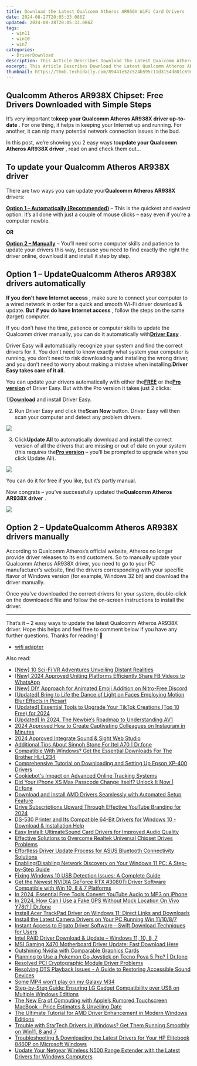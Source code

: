 ```yaml
---
title: Download the Latest Qualcomm Atheros AR956X WiFi Card Drivers
date: 2024-08-27T20:05:33.086Z
updated: 2024-08-28T20:05:33.086Z
tags:
  - win11
  - win10
  - win7
categories:
  - DriverDownload
description: This Article Describes Download the Latest Qualcomm Atheros AR956X WiFi Card Drivers
excerpt: This Article Describes Download the Latest Qualcomm Atheros AR956X WiFi Card Drivers
thumbnail: https://thmb.techidaily.com/89441e52c524b595c11d3154d801c69d4c1e26e0cadba6aa4959212fd46b070e.jpg
---
```


## Qualcomm Atheros AR938X Chipset: Free Drivers Downloaded with Simple Steps

It’s very important to**keep your Qualcomm Atheros AR938X driver up-to-date** . For one thing, it helps in keeping your Internet up and running. For another, it can nip many potential network connection issues in the bud.

 In this post, we’re showing you 2 easy ways to**update your Qualcomm Atheros AR938X driver** , read on and check them out…

## To update your Qualcomm Atheros AR938X driver

 There are two ways you can update your**Qualcomm Atheros AR938X** drivers:

**[Option 1 – Automatically (Recommended)](https://tools.techidaily.com/drivereasy/download/)** [](https://tools.techidaily.com/drivereasy/download/) – This is the quickest and easiest option. It’s all done with just a couple of mouse clicks – easy even if you’re a computer newbie.

**OR**

**[Option 2 – Manually](https://tools.techidaily.com/drivereasy/download/)** [](https://tools.techidaily.com/drivereasy/download/) – You’ll need some computer skills and patience to update your drivers this way, because you need to find exactly the right the driver online, download it and install it step by step.

## Option 1 – Update**Qualcomm Atheros AR938X** drivers automatically

**If you don’t have Internet access** , make sure to connect your computer to a wired network in order for a quick and smooth Wi-Fi driver download & update. **But if you do have Internet access** , follow the steps on the same (target) computer.

 If you don’t have the time, patience or computer skills to update the Qualcomm driver manually, you can do it automatically with[**Driver Easy**](https://tools.techidaily.com/drivereasy/download/) .

 Driver Easy will automatically recognize your system and find the correct drivers for it. You don’t need to know exactly what system your computer is running, you don’t need to risk downloading and installing the wrong driver, and you don’t need to worry about making a mistake when installing.**Driver Easy takes care of it all.**

 You can update your drivers automatically with either the[**FREE**](https://tools.techidaily.com/drivereasy/download/) or the[**Pro version**](https://tools.techidaily.com/drivereasy/download/) of Driver Easy. But with the Pro version it takes just 2 clicks:

 1)[**Download**](https://tools.techidaily.com/drivereasy/download/) and install Driver Easy.

 2) Run Driver Easy and click the**Scan Now** button. Driver Easy will then scan your computer and detect any problem drivers.

![](https://images.drivereasy.com/wp-content/uploads/2019/05/image-1143.png)

 3) Click**Update All** to automatically download and install the correct version of all the drivers that are missing or out of date on your system (this requires the[**Pro version**](https://tools.techidaily.com/drivereasy/download/) – you’ll be prompted to upgrade when you click Update All).

![](https://images.drivereasy.com/wp-content/uploads/2019/05/image-1144.png)

 You can do it for free if you like, but it’s partly manual.

 Now congrats – you’ve successfully updated the**Qualcomm Atheros AR938X driver** .

<!-- affiliate ads begin -->
<a href="https://store.movavi.com/affiliate.php?ACCOUNT=MOVAVI&AFFILIATE=108875&PATH=https%3A%2F%2Fwww.movavi.com%3FAFFILIATE%3D108875%26RESOURCE%3DBanner%2B728x90"><img src="https://mcusercontent.com/0885a03ded3d480dca9287f12/images/2e76fe6a-3010-1b37-7846-f34ff9c6b4ca.png" border="0"></a>
<!-- affiliate ads end -->
## Option 2 – Update**Qualcomm Atheros AR938X** drivers manually

 According to Qualcomm Atheros’s official website, Atheros no longer provide driver releases to its end customers. So to manually update your Qualcomm Atheros AR938X driver, you need to go to your PC manufacturer’s website, find the drivers corresponding with your specific flavor of Windows version (for example, Windows 32 bit) and download the driver manually.

 Once you’ve downloaded the correct drivers for your system, double-click on the downloaded file and follow the on-screen instructions to install the driver.

---

 That’s it – 2 easy ways to update the latest Qualcomm Atheros AR938X driver. Hope this helps and feel free to comment below if you have any further questions. Thanks for reading! 🙂

* [wifi adapter](https://tools.techidaily.com/drivereasy/download/)

<ins class="adsbygoogle"
     style="display:block"
     data-ad-format="autorelaxed"
     data-ad-client="ca-pub-7571918770474297"
     data-ad-slot="1223367746"></ins>



<ins class="adsbygoogle"
     style="display:block"
     data-ad-client="ca-pub-7571918770474297"
     data-ad-slot="8358498916"
     data-ad-format="auto"
     data-full-width-responsive="true"></ins>

<span class="atpl-alsoreadstyle">Also read:</span>
<div><ul>
<li><a href="https://extra-information.techidaily.com/new-10-sci-fi-vr-adventures-unveiling-distant-realities/"><u>[New] 10 Sci-Fi VR Adventures  Unveiling Distant Realities</u></a></li>
<li><a href="https://facebook-video-content.techidaily.com/new-2024-approved-uniting-platforms-efficiently-share-fb-videos-to-whatsapp/"><u>[New] 2024 Approved  Uniting Platforms  Efficiently Share FB Videos to WhatsApp</u></a></li>
<li><a href="https://discord-videos.techidaily.com/new-diy-approach-for-animated-emoji-addition-on-nitro-free-discord/"><u>[New] DIY Approach for Animated Emoji Addition on Nitro-Free Discord</u></a></li>
<li><a href="https://extra-resources.techidaily.com/updated-bring-to-life-the-dance-of-light-on-faces-employing-motion-blur-effects-in-picsart/"><u>[Updated] Bring to Life the Dance of Light on Faces  Employing Motion Blur Effects in Picsart</u></a></li>
<li><a href="https://tiktok-clips.techidaily.com/updated-essential-tools-to-upgrade-your-tiktok-creations-top-10-free-for-2024/"><u>[Updated] Essential Tools to Upgrade Your TikTok Creations (Top 10 Free) for 2024</u></a></li>
<li><a href="https://fox-blue.techidaily.com/updated-in-2024-the-newbies-roadmap-to-understanding-av1/"><u>[Updated] In 2024, The Newbie’s Roadmap to Understanding AV1</u></a></li>
<li><a href="https://some-techniques.techidaily.com/2024-approved-how-to-create-captivating-colleagues-on-instagram-in-minutes/"><u>2024 Approved  How to Create Captivating Colleagues on Instagram in Minutes</u></a></li>
<li><a href="https://extra-approaches.techidaily.com/2024-approved-integrate-sound-and-sight-web-studio/"><u>2024 Approved  Integrate Sound & Sight Web Studio</u></a></li>
<li><a href="https://android-pokemon-go.techidaily.com/additional-tips-about-sinnoh-stone-for-itel-a70-drfone-by-drfone-virtual-android/"><u>Additional Tips About Sinnoh Stone For Itel A70 | Dr.fone</u></a></li>
<li><a href="https://win-amazing.techidaily.com/compatible-with-windows-get-the-essential-downloads-for-the-brother-hl-l234/"><u>Compatible With Windows? Get the Essential Downloads For The Brother HL-L234</u></a></li>
<li><a href="https://win-amazing.techidaily.com/comprehensive-tutorial-on-downloading-and-setting-up-epson-xp-400-drivers/"><u>Comprehensive Tutorial on Downloading and Setting Up Epson XP-400 Drivers</u></a></li>
<li><a href="https://data-safeguard.techidaily.com/cookiebots-impact-on-advanced-online-tracking-systems/"><u>Cookiebot's Impact on Advanced Online Tracking Systems</u></a></li>
<li><a href="https://iphone-unlock.techidaily.com/did-your-iphone-xs-max-passcode-change-itself-unlock-it-now-drfone-by-drfone-ios/"><u>Did Your iPhone XS Max Passcode Change Itself? Unlock It Now | Dr.fone</u></a></li>
<li><a href="https://win-amazing.techidaily.com/download-and-install-amd-drivers-seamlessly-with-automated-setup-feature/"><u>Download and Install AMD Drivers Seamlessly with Automated Setup Feature</u></a></li>
<li><a href="https://youtube-data.techidaily.com/-subscriptions-upward-through-effective-youtube-branding-for-2024/"><u>Drive Subscriptions Upward Through Effective YouTube Branding for 2024</u></a></li>
<li><a href="https://win-amazing.techidaily.com/ds-530-printer-and-its-compatible-64-bit-drivers-for-windows-10-download-and-installation-help/"><u>DS-530 Printer and Its Compatible 64-Bit Drivers for Windows 10 - Download & Installation Help</u></a></li>
<li><a href="https://win-amazing.techidaily.com/easy-install-ultimatesound-card-drivers-for-improved-audio-quality/"><u>Easy Install: UltimateSound Card Drivers for Improved Audio Quality</u></a></li>
<li><a href="https://win-amazing.techidaily.com/effective-solutions-to-overcome-realtek-universal-chipset-drives-problems/"><u>Effective Solutions to Overcome Realtek Universal Chipset Drives Problems</u></a></li>
<li><a href="https://win-amazing.techidaily.com/effortless-driver-update-process-for-asus-bluetooth-connectivity-solutions/"><u>Effortless Driver Update Process for ASUS Bluetooth Connectivity Solutions</u></a></li>
<li><a href="https://technical-tips.techidaily.com/enablingdisabling-network-discovery-on-your-windows-11-pc-a-step-by-step-guide/"><u>Enabling/Disabling Network Discovery on Your Windows 11 PC: A Step-by-Step Guide</u></a></li>
<li><a href="https://win-amazing.techidaily.com/fixing-windows-10-usb-detection-issues-a-complete-guide/"><u>Fixing Windows 10 USB Detection Issues: A Complete Guide</u></a></li>
<li><a href="https://win-amazing.techidaily.com/get-the-newest-nvidia-geforce-rtx-3080ti-driver-software-compatible-with-win-10-8-and-7-platforms/"><u>Get the Newest NVIDIA GeForce RTX #3080Ti Driver Software Compatible with Win 10, 8 & 7 Platforms</u></a></li>
<li><a href="https://youtube-videos.techidaily.com/in-2024-essential-free-tools-convert-youtube-audio-to-mp3-on-iphone/"><u>In 2024, Essential Free Tools  Convert YouTube Audio to MP3 on iPhone</u></a></li>
<li><a href="https://review-topics.techidaily.com/in-2024-how-can-i-use-a-fake-gps-without-mock-location-on-vivo-y78t-drfone-by-drfone-virtual-android/"><u>In 2024, How Can I Use a Fake GPS Without Mock Location On Vivo Y78t? | Dr.fone</u></a></li>
<li><a href="https://win-amazing.techidaily.com/install-acer-trackpad-driver-on-windows-11-direct-links-and-downloads/"><u>Install Acer TrackPad Driver on Windows 11: Direct Links and Downloads</u></a></li>
<li><a href="https://win-amazing.techidaily.com/install-the-latest-camera-drivers-on-your-pc-running-win-111087/"><u>Install the Latest Camera Drivers on Your PC Running Win 11/10/8/7</u></a></li>
<li><a href="https://win-amazing.techidaily.com/instant-access-to-elgato-driver-software-swift-download-techniques-for-users/"><u>Instant Access to Elgato Driver Software – Swift Download Techniques for Users</u></a></li>
<li><a href="https://win-amazing.techidaily.com/intel-raid-driver-download-and-update-windows-11-10-8-7/"><u>Intel RAID Driver Download & Update – Windows 11, 10, 8, 7</u></a></li>
<li><a href="https://win-amazing.techidaily.com/msi-gaming-x470-motherboard-driver-update-fast-download-here/"><u>MSI Gaming X470 Motherboard Driver Update: Fast Download Here</u></a></li>
<li><a href="https://games-able.techidaily.com/outshining-nvidia-with-comparable-graphics-cards/"><u>Outshining Nvidia with Comparable Graphics Cards</u></a></li>
<li><a href="https://android-pokemon-go.techidaily.com/planning-to-use-a-pokemon-go-joystick-on-tecno-pova-5-pro-drfone-by-drfone-virtual-android/"><u>Planning to Use a Pokemon Go Joystick on Tecno Pova 5 Pro? | Dr.fone</u></a></li>
<li><a href="https://win-amazing.techidaily.com/resolved-pci-cryptographic-module-driver-problems/"><u>Resolved PCI Cryptographic Module Driver Problems</u></a></li>
<li><a href="https://win-amazing.techidaily.com/resolving-dts-playback-issues-a-guide-to-restoring-accessible-sound-devices/"><u>Resolving DTS Playback Issues - A Guide to Restoring Accessible Sound Devices</u></a></li>
<li><a href="https://techidaily.com/some-mp4-won-t-play-on-my-galaxy-m34-by-aiseesoft-video-converter-play-mp4-on-android/"><u>Some MP4 won't play on my Galaxy M34</u></a></li>
<li><a href="https://win-amazing.techidaily.com/step-by-step-guide-ensuring-lg-gadget-compatibility-over-usb-on-multiple-windows-editions/"><u>Step-by-Step Guide: Ensuring LG Gadget Compatibility over USB on Multiple Windows Editions</u></a></li>
<li><a href="https://techtrends.techidaily.com/1722892884287-the-new-era-of-computing-with-apples-rumored-touchscreen-macbook-price-estimates-and-unveiling-date/"><u>The New Era of Computing with Apple’s Rumored Touchscreen MacBook – Price Estimates & Unveiling Date</u></a></li>
<li><a href="https://win-amazing.techidaily.com/the-ultimate-tutorial-for-amd-driver-enhancement-in-modern-windows-editions/"><u>The Ultimate Tutorial for AMD Driver Enhancement in Modern Windows Editions</u></a></li>
<li><a href="https://win-amazing.techidaily.com/trouble-with-startech-drivers-in-windows-get-them-running-smoothly-on-win11-8-and-7/"><u>Trouble with StarTech Drivers in Windows? Get Them Running Smoothly on Win11, 8 and 7</u></a></li>
<li><a href="https://win-amazing.techidaily.com/troubleshooting-and-downloading-the-latest-drivers-for-your-hp-elitebook-8460p-on-microsoft-windows/"><u>Troubleshooting & Downloading the Latest Drivers for Your HP Elitebook 8460P on Microsoft Windows</u></a></li>
<li><a href="https://win-amazing.techidaily.com/update-your-netgear-wireless-n500-range-extender-with-the-latest-drivers-for-windows-computers/"><u>Update Your Netgear Wireless N500 Range Extender with the Latest Drivers for Windows Computers</u></a></li>
</ul></div>
